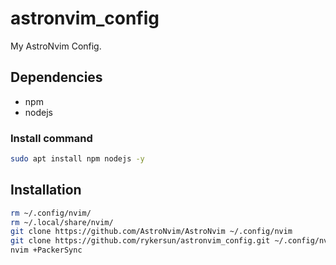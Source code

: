 # astronvim_config

My AstroNvim Config.

## Dependencies

- npm
- nodejs

### Install command

```bash
sudo apt install npm nodejs -y
```

## Installation

```bash
rm ~/.config/nvim/
rm ~/.local/share/nvim/
git clone https://github.com/AstroNvim/AstroNvim ~/.config/nvim
git clone https://github.com/rykersun/astronvim_config.git ~/.config/nvim/lua/user
nvim +PackerSync
```
